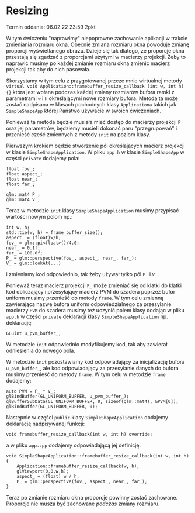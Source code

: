 # Resizing
Termin oddania: 06.02.22 23:59 2pkt


W tym ćwiczeniu "naprawimy" niepoprawne zachowanie aplikacji w trakcie zmieniania rozmiaru okna. Obecnie zmiana rozmiaru okna powoduje zmianę  proporcji wyświetlanego obrazu. Dzieje się tak dlatego, że proporcje okna przestają się zgadzać z proporcjami użytymi w macierzy projekcji.  Żeby to naprawić musimy po każdej zmianie rozmiaru okna zmienić macierz projekcji tak aby do nich pasowała.

Skorzystamy w tym celu z  przygotowanej przeze mnie wirtualnej metody  `virtual void Application::framebuffer_resize_callback (int w, int h) {}` która jest wołana podczas każdej zmiany rozmiarów bufora ramki z parametrami `w` i `h` określającymi nowe rozmiary bufora.  Metoda ta może zostać nadpisana w klasach pochodnych klasy `Applicationa` takich jak `SimpleShapeApp` której Państwo używacie w swoich ćwiczeniach.

Ponieważ ta metoda  będzie musiała mieć dostęp do macierzy projekcji `P` oraz jej parametrów, będziemy musieli dokonać paru "przegrupowań" i przenieść  cześć zmiennych z metody `init` na poziom klasy.

Pierwszym krokiem  będzie stworzenie pól określających macierz projekcji  w klasie  `SimpleShapeApplication`.
W pliku `app.h` w klasie `SimpleShapeApp` w części `private` dodajemy  pola:
```
float fov_;
float aspect_;
float near_;
float far_; 

glm::mat4 P_;
glm::mat4 V_; 
```

Teraz w  metodzie `init` klasy `SimpleShapeApplication` musimy  przypisać wartości nowym polom np.:
```
int w, h;
std::tie(w, h) = frame_buffer_size();
aspect_ = (float)w/h;
fov_ = glm::pi<float>()/4.0;
near_ = 0.1f;
far_ = 100.0f;
P_ = glm::perspective(fov_, aspect_, near_, far_); 
V_ = glm::lookAt(...)
```
i zmieniamy kod  odpowiednio, tak żeby używał tylko pól `P_` i `V_`.


Ponieważ teraz macierz projekcji `P_` może zmieniać się od klatki do klatki kod  obliczający i przesyłający macierz PVM do szadera poprzez bufor uniform musimy przenieść do metody `frame`. W tym celu zmienną zawierającą nazwę bufora uniform odpowiedzialnego za przesyłanie macierzy `PVM` do szadera musimy też uczynić polem klasy dodając w pliku `app.h` w części `private`  deklaracji klasy `SimpleShapeApplication` np. deklarację:
```
GLuint u_pvm_buffer_; 
```   
W metodzie `init`  odpowiednio modyfikujemy kod, tak aby zawierał odniesienia do nowego pola.

W metodzie `init` pozostawiamy kod odpowiadający za inicjalizację bufora `u_pvm_buffer_`, ale kod odpowiadający za przesyłanie danych do bufora musimy przenieść do metody `frame`.  W  tym celu w metodzie `frame` dodajemy:
```
auto PVM = P_ * V_;
glBindBuffer(GL_UNIFORM_BUFFER, u_pvm_buffer_);
glBufferSubData(GL_UNIFORM_BUFFER, 0, sizeof(glm::mat4), &PVM[0]);
glBindBuffer(GL_UNIFORM_BUFFER, 0);
```

Następnie w części `public` klasy `SimpleShapeApplication` dodajemy deklarację nadpisywanej funkcji:
```
void framebuffer_resize_callback(int w, int h) override; 
```
a w pliku `app.cpp` dodajemy odpowiadającą jej definicję:
```
void SimpleShapeApplication::framebuffer_resize_callback(int w, int h) {
    Application::framebuffer_resize_callback(w, h);
    glViewport(0,0,w,h); 
    aspect_ = (float) w / h;
    P_ = glm::perspective(fov_, aspect_, near_, far_);
}
```    
Teraz po zmianie rozmiaru okna proporcje powinny zostać zachowane. Proporcje nie musza być zachowane _podczas_ zmiany rozmiaru.     
   
  
  